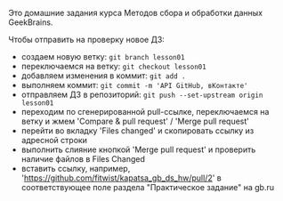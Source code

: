 Это домашние задания курса Методов сбора и обработки данных GeekBrains.

Чтобы отправить на проверку новое ДЗ:

- создаем новую ветку: `git branch lesson01`
- переключаемся на ветку: `git checkout lesson01`
- добавляем изменения в коммит: `git add .`
- выполняем коммит: `git commit -m 'API GitHub, вКонтакте'`
- отправляем ДЗ в репозиторий: `git push --set-upstream origin lesson01`
- переходим по сгенерированной pull-ссылке, переключаемся на ветку и жмем 'Compare & pull request' / 'Merge pull request'
- перейти во вкладку 'Files changed' и скопировать ссылку из адресной строки
- выполнить слияние кнопкой 'Merge pull request' и проверить наличие файлов в Files Changed
- вставить ссылку, например, 'https://github.com/fitwist/kapatsa_gb_ds_hw/pull/2' в соответствующее поле раздела "Практическое задание" на gb.ru
